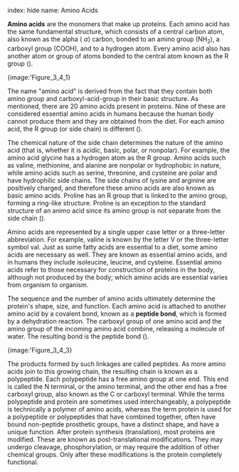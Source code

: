 index: hide
name: Amino Acids

 **Amino acids** are the monomers that make up proteins. Each amino acid has the same fundamental structure, which consists of a central carbon atom, also known as the alpha ( *α*) carbon, bonded to an amino group (NH<sub>2</sub>), a carboxyl group (COOH), and to a hydrogen atom. Every amino acid also has another atom or group of atoms bonded to the central atom known as the R group ().


{image:'Figure_3_4_1}
        

The name "amino acid" is derived from the fact that they contain both amino group and carboxyl-acid-group in their basic structure. As mentioned, there are 20 amino acids present in proteins. Nine of these are considered essential amino acids in humans because the human body cannot produce them and they are obtained from the diet. For each amino acid, the R group (or side chain) is different ().

The chemical nature of the side chain determines the nature of the amino acid (that is, whether it is acidic, basic, polar, or nonpolar). For example, the amino acid glycine has a hydrogen atom as the R group. Amino acids such as valine, methionine, and alanine are nonpolar or hydrophobic in nature, while amino acids such as serine, threonine, and cysteine are polar and have hydrophilic side chains. The side chains of lysine and arginine are positively charged, and therefore these amino acids are also known as basic amino acids. Proline has an R group that is linked to the amino group, forming a ring-like structure. Proline is an exception to the standard structure of an animo acid since its amino group is not separate from the side chain ().

Amino acids are represented by a single upper case letter or a three-letter abbreviation. For example, valine is known by the letter V or the three-letter symbol val. Just as some fatty acids are essential to a diet, some amino acids are necessary as well. They are known as essential amino acids, and in humans they include isoleucine, leucine, and cysteine. Essential amino acids refer to those necessary for construction of proteins in the body, although not produced by the body; which amino acids are essential varies from organism to organism.

The sequence and the number of amino acids ultimately determine the protein's shape, size, and function. Each amino acid is attached to another amino acid by a covalent bond, known as a  **peptide bond**, which is formed by a dehydration reaction. The carboxyl group of one amino acid and the amino group of the incoming amino acid combine, releasing a molecule of water. The resulting bond is the peptide bond ().


{image:'Figure_3_4_3}
        

The products formed by such linkages are called peptides. As more amino acids join to this growing chain, the resulting chain is known as a polypeptide. Each polypeptide has a free amino group at one end. This end is called the N terminal, or the amino terminal, and the other end has a free carboxyl group, also known as the C or carboxyl terminal. While the terms polypeptide and protein are sometimes used interchangeably, a polypeptide is technically a polymer of amino acids, whereas the term protein is used for a polypeptide or polypeptides that have combined together, often have bound non-peptide prosthetic groups, have a distinct shape, and have a unique function. After protein synthesis (translation), most proteins are modified. These are known as post-translational modifications. They may undergo cleavage, phosphorylation, or may require the addition of other chemical groups. Only after these modifications is the protein completely functional.
